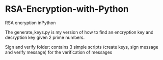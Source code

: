 # RSA-Encryption-with-Python
RSA encryption inPython 

The generate_keys.py is my version of how to find an encryption key and decryption key given 2 prime numbers.

Sign and verify folder: contains 3 simple scripts (create keys, sign message and verify message) for the verification of messages


